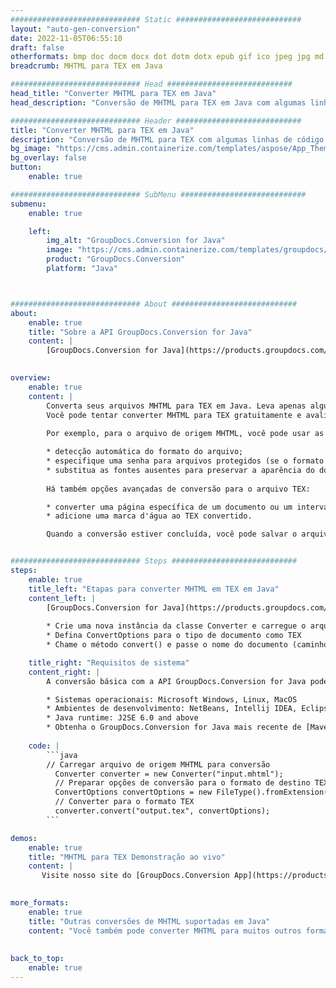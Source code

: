 ```yaml
---
############################# Static ############################
layout: "auto-gen-conversion"
date: 2022-11-05T06:55:10
draft: false
otherformats: bmp doc docm docx dot dotm dotx epub gif ico jpeg jpg md odt ott pdf png psd rtf tex tif tiff txt xps
breadcrumb: MHTML para TEX em Java

############################# Head ############################
head_title: "Converter MHTML para TEX em Java"
head_description: "Conversão de MHTML para TEX em Java com algumas linhas de código. Converta mais de 160 formatos de arquivo usando a API de conversão de documentos do GroupDocs para Java"

############################# Header ############################
title: "Converter MHTML para TEX em Java"
description: "Conversão de MHTML para TEX com algumas linhas de código Java"
bg_image: "https://cms.admin.containerize.com/templates/aspose/App_Themes/V3/images/bg/header1.png"
bg_overlay: false
button:
    enable: true

############################# SubMenu ############################
submenu:
    enable: true

    left:
        img_alt: "GroupDocs.Conversion for Java"
        image: "https://cms.admin.containerize.com/templates/groupdocs/images/product-logos/90x90-noborder/groupdocs-conversion-java.png"
        product: "GroupDocs.Conversion"
        platform: "Java"



############################# About ############################
about:
    enable: true
    title: "Sobre a API GroupDocs.Conversion for Java"
    content: |
        [GroupDocs.Conversion for Java](https://products.groupdocs.com/conversion/java/) é uma API avançada de conversão de formato de arquivo para conversão entre formatos populares de imagem e documento, como Microsoft Office, OpenDocument, PDF, HTML, e-mail, CAD. e muito mais com apenas algumas linhas de código. A API nativa detecta automaticamente os formatos dos documentos originais e oferece muitas opções para personalizar os documentos convertidos. Juntamente com a função de extrair informações de um documento, ele também suporta o armazenamento em cache dos resultados da conversão para o disco local por padrão. No entanto, qualquer tipo de armazenamento em cache pode ser suportado pela implementação das interfaces apropriadas - Amazon S3, Dropbox, Google Drive, Windows Azure, Reddis ou quaisquer outras.
    

overview:
    enable: true
    content: |
        Converta seus arquivos MHTML para TEX em Java. Leva apenas algumas linhas de código Java em qualquer plataforma de sua escolha, como Windows, Linux, macOS.
        Você pode tentar converter MHTML para TEX gratuitamente e avaliar a qualidade dos resultados da conversão. Junto com scripts de conversão de arquivo simples, você pode tentar opções mais sofisticadas para carregar o arquivo de origem MHTML e armazenar a saída TEX. 
        
        Por exemplo, para o arquivo de origem MHTML, você pode usar as seguintes opções de carregamento:

        * detecção automática do formato do arquivo;
        * especifique uma senha para arquivos protegidos (se o formato de arquivo for compatível);
        * substitua as fontes ausentes para preservar a aparência do documento.
        
        Há também opções avançadas de conversão para o arquivo TEX:

        * converter uma página específica de um documento ou um intervalo de páginas;
        * adicione uma marca d'água ao TEX convertido.

        Quando a conversão estiver concluída, você pode salvar o arquivo TEX no caminho do arquivo local ou em qualquer armazenamento de terceiros, como FTP, Amazon S3, Google Drive, Dropbox etc. Observe - para converter MHTML para TEX, você não precisa instalar nenhum software adicional, como MS Office, Open Office, Adobe Acrobat Reader etc.


############################# Steps ############################
steps:
    enable: true
    title_left: "Etapas para converter MHTML em TEX em Java"
    content_left: |
        [GroupDocs.Conversion for Java](https://products.groupdocs.com/conversion/java/) permite que os desenvolvedores convertam facilmente o arquivo MHTML para TEX com algumas linhas de código.
        
        * Crie uma nova instância da classe Converter e carregue o arquivo MHTML com o caminho completo
        * Defina ConvertOptions para o tipo de documento como TEX
        * Chame o método convert() e passe o nome do documento (caminho completo) e formato (TEX) como parâmetro

    title_right: "Requisitos de sistema"
    content_right: |
        A conversão básica com a API GroupDocs.Conversion for Java pode ser feita com apenas algumas linhas de código. Nossas APIs são suportadas em todas as principais plataformas e sistemas operacionais. Antes de executar o código abaixo, certifique-se de ter os seguintes pré-requisitos instalados em seu sistema.

        * Sistemas operacionais: Microsoft Windows, Linux, MacOS
        * Ambientes de desenvolvimento: NetBeans, Intellij IDEA, Eclipse, etc.
        * Java runtime: J2SE 6.0 and above
        * Obtenha o GroupDocs.Conversion for Java mais recente de [Maven](https://repository.groupdocs.com/webapp/#/artifacts/browse/tree/General/repo/com/groupdocs/groupdocs-conversion)
         
    code: |
        ```java    
        // Carregar arquivo de origem MHTML para conversão
          Converter converter = new Converter("input.mhtml");
          // Preparar opções de conversão para o formato de destino TEX
          ConvertOptions convertOptions = new FileType().fromExtension("tex").getConvertOptions();
          // Converter para o formato TEX
          converter.convert("output.tex", convertOptions);
        ```

demos:
    enable: true
    title: "MHTML para TEX Demonstração ao vivo"
    content: |
       Visite nosso site do [GroupDocs.Conversion App](https://products.groupdocs.app/conversion/family) e experimente a conversão de MHTML para TEX agora. A demonstração gratuita tem os seguintes benefícios
          

more_formats:
    enable: true
    title: "Outras conversões de MHTML suportadas em Java"
    content: "Você também pode converter MHTML para muitos outros formatos de arquivo. Por favor, veja a lista abaixo."
       
       
back_to_top:
    enable: true
---
```


